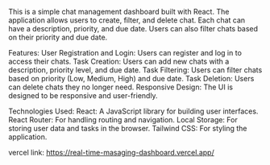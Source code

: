 This is a simple chat management dashboard built with React. The application allows users to create, filter, and delete chat. Each chat can have a description, priority, and due date. Users can also filter chats based on their priority and due date.

Features:
User Registration and Login: Users can register and log in to access their chats.
Task Creation: Users can add new chats with a description, priority level, and due date.
Task Filtering: Users can filter chats based on priority (Low, Medium, High) and due date.
Task Deletion: Users can delete chats they no longer need.
Responsive Design: The UI is designed to be responsive and user-friendly.

Technologies Used:
React: A JavaScript library for building user interfaces.
React Router: For handling routing and navigation.
Local Storage: For storing user data and tasks in the browser.
Tailwind CSS: For styling the application.

vercel link: https://real-time-masaging-dashboard.vercel.app/
